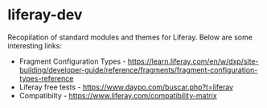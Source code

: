 # liferay-dev
Recopilation of standard modules and themes for Liferay. Below are some interesting links:
  - Fragment Configuration Types - https://learn.liferay.com/en/w/dxp/site-building/developer-guide/reference/fragments/fragment-configuration-types-reference
  - Liferay free tests - https://www.daypo.com/buscar.php?t=liferay 
  - Compatibilty - https://www.liferay.com/compatibility-matrix 
